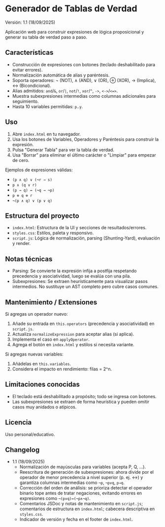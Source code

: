 # Generador de Tablas de Verdad

Versión: 1.1 (18/09/2025)

Aplicación web para construir expresiones de lógica proposicional y generar su tabla de verdad paso a paso.

## Características
- Construcción de expresiones con botones (teclado deshabilitado para evitar errores).
- Normalización automática de alias y paréntesis.
- Soporta operadores: ¬ (NOT), ∧ (AND), ∨ (OR), ⊕ (XOR), → (Implica), ↔ (Bicondicional).
- Alias admitidos: `and`/`&`, `or`/`|`, `not`/`!`, `xor`/`^`, `->`, `<->`/`<=>`.
- Muestra subexpresiones intermedias como columnas adicionales para seguimiento.
- Hasta 10 variables permitidas: `p`..`y`.

## Uso
1. Abre `index.html` en tu navegador.
2. Usa los botones de Variables, Operadores y Paréntesis para construir la expresión.
3. Pulsa "Generar Tabla" para ver la tabla de verdad.
4. Usa "Borrar" para eliminar el último carácter o "Limpiar" para empezar de cero.

Ejemplos de expresiones válidas:
- `(p ∧ q) ∨ (¬r → s)`
- `p ∧ (q ∨ r)`
- `(p → q) ↔ (¬q → ¬p)`
- `p ⊕ q ⊕ r`
- `¬(p ∧ q) ∨ (p ∨ q)`

## Estructura del proyecto
- `index.html`: Estructura de la UI y secciones de resultados/errores.
- `styles.css`: Estilos, paleta y responsivo.
- `script.js`: Lógica de normalización, parsing (Shunting-Yard), evaluación y render.

## Notas técnicas
- Parsing: Se convierte la expresión infija a postfija respetando precedencia y asociatividad, luego se evalúa con una pila.
- Subexpresiones: Se extraen heurísticamente para visualizar pasos intermedios. No sustituye un AST completo pero cubre casos comunes.

## Mantenimiento / Extensiones
Si agregas un operador nuevo:
1. Añade su entrada en `this.operators` (precedencia y asociatividad) en `script.js`.
2. Actualiza `normalizeExpression` para aceptar alias (si aplica).
3. Implementa el caso en `applyOperator`.
4. Agrega el botón en `index.html` y estilos si necesita variante.

Si agregas nuevas variables:
1. Añádelas en `this.variables`.
2. Considera el impacto en rendimiento: filas = 2^n.

## Limitaciones conocidas
- El teclado está deshabilitado a propósito; todo se ingresa con botones.
- Las subexpresiones se extraen de forma heurística y pueden omitir casos muy anidados o atípicos.

## Licencia
Uso personal/educativo.

## Changelog

- 1.1 (18/09/2025)
  - Normalización de mayúsculas para variables (acepta P, Q, ...).
  - Reescritura de generación de subexpresiones: ahora divide por el operador de menor precedencia a nivel superior (p. ej. ↔) y garantiza columnas intermedias como `¬p`, `¬p∨q`, `p→q`.
  - Corrección del orden de análisis: se prioriza detectar el operador binario tope antes de tratar negaciones, evitando errores en expresiones como `¬(p∨q)↔(¬p∧¬q)`.
  - Comentarios JSDoc y notas de mantenimiento en `script.js`; comentarios de estructura en `index.html`; cabecera descriptiva en `styles.css`.
  - Indicador de versión y fecha en el footer de `index.html`.


